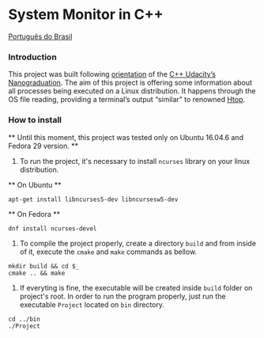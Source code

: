 # System Monitor in C++

[Português do Brasil](README_pt_br.md)

### Introduction

This project was built following [orientation](https://github.com/udacity/CppND-System-Monitor/) of the [C++ Udacity’s Nanograduation](https://www.udacity.com/course/c-plus-plus-nanodegree--nd213). The aim of this project is offering some information about all processes being executed on a Linux distribution. It happens through the OS file reading, providing a terminal’s output “similar” to renowned [Htop](https://hisham.hm/htop/). 

### How to install

** Until this moment, this project was tested only on Ubuntu 16.04.6 and Fedora 29 version. **

1. To run the project, it's necessary to install `ncurses` library on your linux distribution.

** On Ubuntu **

```shell
apt-get install libncurses5-dev libncursesw5-dev
```

** On Fedora **

```shell
dnf install ncurses-devel
```

1. To compile the project properly, create a directory `build` and from inside of it, execute the `cmake` and `make` commands as bellow. 

```shell
mkdir build && cd $_
cmake .. && make
```

1. If everyting is fine, the executable will be created inside `build` folder on project's root. In order to run the program properly, just run the executable `Project` located on `bin` directory.

```shell
cd ../bin
./Project
```
